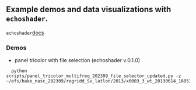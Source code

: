 ## Example demos and data visualizations with `echoshader`.

`echoshader`[docs](https://echoshader.readthedocs.io/en/latest/echoshader_doc/index.html)

### Demos
* panel tricolor with file selection (echoshader v.0.1.0)

```
  python scripts/panel_tricolor_multifreq_202309_file_selector_updated.py -z ~/efs/hake_nasc_202309/regridd_Sv_latlon/2013/x0003_3_wt_20130614_160539_f0027_Sv_regridded_latlon.zarr
```

